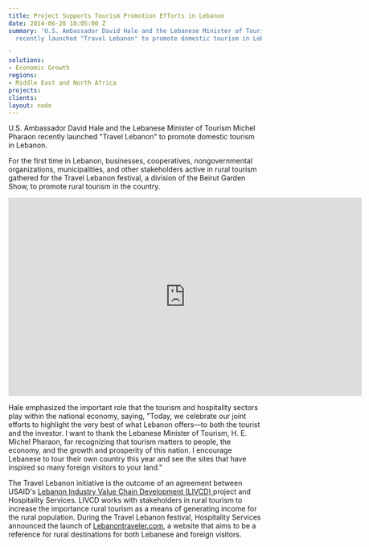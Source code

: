 ```yaml
---
title: Project Supports Tourism Promotion Efforts in Lebanon
date: 2014-06-26 18:05:00 Z
summary: 'U.S. Ambassador David Hale and the Lebanese Minister of Tourism Michel Pharaon
  recently launched "Travel Lebanon" to promote domestic tourism in Lebanon.

'
solutions:
- Economic Growth
regions:
- Middle East and North Africa
projects: 
clients: 
layout: node
---
```


U.S. Ambassador David Hale and the Lebanese Minister of Tourism Michel Pharaon recently launched "Travel Lebanon" to promote domestic tourism in Lebanon.

For the first time in Lebanon, businesses, cooperatives, nongovernmental organizations, municipalities, and other stakeholders active in rural tourism gathered for the Travel Lebanon festival, a division of the Beirut Garden Show, to promote rural tourism in the country.

<iframe allowfullscreen="" frameborder="0" height="394" mozallowfullscreen="" msallowfullscreen="" oallowfullscreen="" src="https://www.flickr.com/photos/daiglobal/14509680181/in/set-72157645326048296/player/" webkitallowfullscreen="" width="703"></iframe>

Hale emphasized the important role that the tourism and hospitality sectors play within the national economy, saying, "Today, we celebrate our joint efforts to highlight the very best of what Lebanon offers—to both the tourist and the investor. I want to thank the Lebanese Minister of Tourism, H. E. Michel Pharaon, for recognizing that tourism matters to people, the economy, and the growth and prosperity of this nation. I encourage Lebanese to tour their own country this year and see the sites that have inspired so many foreign visitors to your land."

The Travel Lebanon initiative is the outcome of an agreement between USAID's [Lebanon Industry Value Chain Development (LIVCD) ][1]project and Hospitality Services. LIVCD works with stakeholders in rural tourism to increase the importance rural tourism as a means of generating income for the rural population.  During the Travel Lebanon festival, Hospitality Services announced the launch of [Lebanontraveler.com][2], a website that aims to be a reference for rural destinations for both Lebanese and foreign visitors.  

[1]: /our-work/projects/lebanon-industry-value-chain-development-livcd
[2]: http://www.lebanontraveler.com/en/magazine/Lebanon-Traveler-Home
